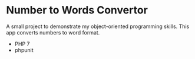 
# Number to Words Convertor

A small project to demonstrate my object-oriented programming skills.
This app converts numbers to word format.

* PHP 7
* phpunit
